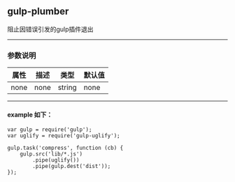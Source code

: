 ## gulp-plumber
阻止因错误引发的gulp插件退出
***
### 参数说明
| 属性                         | 描述     | 类型 | 默认值 |
|--------------------------------|-----------------|------|---------|
| none | none | string |none |
***
#### example 如下：
```
var gulp = require('gulp');
var uglify = require('gulp-uglify');
 
gulp.task('compress', function (cb) {
    gulp.src('lib/*.js')
        .pipe(uglify())
        .pipe(gulp.dest('dist'));
});
```